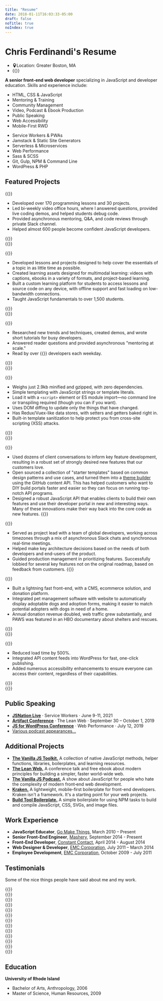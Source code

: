 ```yaml
---
title: "Resume"
date: 2018-01-11T16:03:33-05:00
draft: false
noTitle: true
noIndex: true
---
```


<h1 class="margin-bottom-small">Chris Ferdinandi's Resume</h1>

<ul class="list-inline list-inline-responsive">
	<li><svg xmlns="http://www.w3.org/2000/svg" height="1em" width="1em" style="margin-bottom:-0.125em" viewBox="0 0 32 32" aria-hidden="true"><path fill="currentColor" d="M16 0c-5.523 0-10 4.477-10 10 0 10 10 22 10 22s10-12 10-22c0-5.523-4.477-10-10-10zM16 16c-3.314 0-6-2.686-6-6s2.686-6 6-6 6 2.686 6 6-2.686 6-6 6z"></path></svg><span class="screen-reader">Location:</span> Greater Boston, MA</li>
	<li>{{<email no-underline="true" icon="true">}}</li>
</ul>

<p class="margin-bottom-small"><strong>A senior front-end web developer</strong> specializing in JavaScript and developer education. Skills and experience include:</p>

<div class="row margin-bottom">
	<div class="grid-half">
		<ul class="no-margin-bottom">
			<li>HTML, CSS & JavaScript</li>
			<li>Mentoring & Training</li>
			<li>Community Management</li>
			<li>Video, Podcast & Ebook Production</li>
			<li>Public Speaking</li>
			<li>Web Accessibility</li>
			<li>Mobile-First RWD</li>
		</ul>
	</div>
	<div class="grid-half">
		<ul class="no-margin-bottom">
			<li>Service Workers & PWAs</li>
			<li>Jamstack & Static Site Generators</li>
			<li>Serverless & Microservices</li>
			<li>Web Performance</li>
			<li>Sass & SCSS</li>
			<li>Git, Gulp, NPM & Command Line</li>
			<li>WordPress & PHP</li>
		</ul>
	</div>
</div>


## Featured Projects

{{<project title="Vanilla JS Academy" url="https://vanillajsacademy.com" summary="A 10-week long, project-based online JavaScript workshop for beginners.">}}
- Developed over 170 programming lessons and 30 projects.
- Led bi-weekly video office hours, where I answered questions, provided live coding demos, and helped students debug code.
- Provided asynchronous mentoring, Q&A, and code reviews through private Slack channel.
- Helped almost 600 people become confident JavaScript developers.

<div class="padding-top-small padding-bottom">{{<testimonial for="lauraKalbag" photo="true">}}</div>
{{</project>}}

{{<project title="JavaScript Pocket Guides" url="https://vanillajsguides.com" summary="Short, focused ebooks and video courses made for beginners.">}}
- Developed lessons and projects designed to help cover the essentials of a topic in as little time as possible.
- Created learning assets designed for multimodal learning: videos with captions, ebooks in a variety of formats, and project-based learning.
- Built a custom learning platform for students to access lessons and source code on any device, with offline support and fast loading on low-bandwidth connections.
- Taught JavaScript fundamentals to over 1,500 students.

<div class="padding-top-small padding-bottom">{{<testimonial for="dinoKoutrouzas" photo="true">}}</div>
{{</project>}}

{{<project title="Daily Developer Tips" url="https://gomakethings.com" summary="A daily web developer newsletter with code snippets, tools, and modern web development techniques.">}}
- Researched new trends and techniques, created demos, and wrote short tutorials for busy developers.
- Answered reader questions and provided asynchronous "mentoring at scale."
- Read by over {{<cta for="mc-subscriber-count">}} developers each weekday.

<div class="padding-top-small padding-bottom">{{<testimonial for="calebStauffer" photo="true">}}</div>
{{</project>}}

{{<project title="Reef" url="https://reefjs.com" summary="A lightweight library for creating reactive, state-based UI. Reef is a simpler alternative to React, Vue, and other large frameworks.">}}
- Weighs just 2.9kb minified and gzipped, with zero dependencies.
- Simple templating with JavaScript strings or template literals.
- Load it with a `<script>` element or ES module import&mdash;no command line or transpiling required (though you can if you want).
- Uses DOM diffing to update only the things that have changed.
- Has Redux/Vuex-like data stores, with setters and getters baked right in.
- Built-in template sanitization to help protect you from cross-site scripting (XSS) attacks.

<div class="padding-top-small padding-bottom">{{<testimonial for="davidWalsh" photo="true">}}</div>
{{</project>}}

{{<project title="Blackbeard" url="https://stagingcs1.mashery.com" summary="A JavaScript templating library that provides TIBCO Mashery's API management software clients with more flexibility and control over their online developer documentation.">}}
- Used dozens of client conversations to inform key feature development, resulting in a robust set of strongly desired new features that our customers love.
- Open sourced a collection of "starter templates" based on common design patterns and use cases, and turned them into a [theme builder](https://developer.mashery.com/docs/read/customizing_your_portal/Theme_Builder) using the GitHub content API. This has helped customers who want to DIY build portals faster and easier so they can focus on running top-notch API programs.
- Designed a robust JavaScript API that enables clients to build their own features and use their developer portal in new and interesting ways. Many of these innovations make their way back into the core code as new features.
{{</project>}}

{{<project title="Mashery Local" url="https://www.tibco.com/resources/datasheet/datasheet-mashery-local" summary="Led redesign of front-end and dashboard for Mashery Local, TIBCO Mashery's on-premise API management solution.">}}
- Served as project lead with a team of global developers, working across timezones through a mix of asynchronous Slack chats and synchronous real-time meetings.
- Helped make key architecture decisions based on the needs of both developers and end-users of the product.
- Guided production management in prioritizing features. Successfully lobbied for several key features not on the original roadmap, based on feedback from customers.
{{</project>}}

{{<project title="PAWS New England Website" url="https://pawsnewengland.com" summary="PAWS New England rescues abandoned and abused dogs and places them in safe and loving homes. I partnered with them to redesign their entire web strategy, with powerful results.">}}
- Built a lightning fast front-end, with a CMS, ecommerce solution, and donation platform.
- Integrated pet management software with website to automatically display adoptable dogs and adoption forms, making it easier to match potential adopters with dogs in need of a home.
- Annual donation revenue doubled, web traffic grew substantially, and PAWS was featured in an HBO documentary about shelters and rescues.

<div class="padding-top-small padding-bottom">{{<testimonial for="paws" photo="true">}}</div>
{{</project>}}

{{<project title="Harvard Business School: Digital Initiative" summary="Harvard Business School's Digital Initiative is focused on studying & shaping the digital transformation of the economy. They needed an easy way to keep students connected to the curriculum and share emerging trends." margin="true">}}
- Reduced load time by 500%.
- Integrated API content feeds into WordPress for fast, one-click publishing.
- Added numerous accessibility enhancements to ensure everyone can access their content, regardless of their capabilities.

<div class="padding-top-small padding-bottom">{{<testimonial for="hbs" photo="true">}}</div>
{{</project>}}



## Public Speaking

- **[JSNation Live](https://live.jsnation.com/)** &middot; Service Workers &middot; June 9-11, 2021
- **[Artifact Conference](https://artifactconf.com/)** &middot; The Lean Web &middot; September 30 – October 1, 2019
- **[JS for WordPress Conference](https://javascriptforwp.com/conference/)** &middot; Web Performance &middot; July 12, 2019
- [Various podcast appearances...](https://gomakethings.com/talks/#podcast-appearances)



## Additional Projects

- **[The Vanilla JS Toolkit.](https://vanillajstoolkit.com/)** A collection of native JavaScript methods, helper functions, libraries, boilerplates, and learning resources.
- **[The Lean Web.](https://leanweb.dev/)** A conference talk and free ebook about modern principles for building a simpler, faster world-wide web.
- **[The Vanilla JS Podcast.](https://vanillajspodcast.com/)** A show about JavaScript for people who hate the complexity of modern front‑end web development.
- **[Kraken.](https://cferdinandi.github.io/kraken/)** A lightweight, mobile-first boilerplate for front-end developers. Kraken isn't a framework. It's a starting point for your web projects.
- **[Build Tool Boilerplate.](https://github.com/cferdinandi/build-tool-boilerplate)** A simple boilerplate for using NPM tasks to build and compile JavaScript, CSS, SVGs, and image files.



## Work Experience

- **JavaScript Educator**, [Go Make Things](https://gomakethings.com/), March 2010 – Present
- **Senior Front-End Engineer**, [Mashery](http://www.mashery.com/), September 2014 - Present
- **Front-End Developer**, [Constant Contact](http://www.constantcontact.com/), April 2014 - August 2014
- **Web Designer & Developer**, [EMC Corporation](http://www.emc.com/), July 2011 – March 2014
- **Employee Development**, [EMC Corporation](http://www.emc.com/), October 2009 - July 2011



## Testimonials

Some of the nice things people have said about me and my work.

<div class="padding-top">{{<testimonial for="wesBos" photo="true">}}</div>
<div class="padding-top">{{<testimonial for="patriciaParker" photo="true">}}</div>
<div class="padding-top">{{<testimonial for="benRudolph" photo="true">}}</div>
<div class="padding-top">{{<testimonial for="charlieOwen" photo="true">}}</div>
<div class="padding-top">{{<testimonial for="chrisBaughman" photo="true">}}</div>
<div class="padding-top">{{<testimonial for="danielDeverell" photo="true">}}</div>
<div class="padding-top">{{<testimonial for="kb" photo="true">}}</div>
<div class="padding-top">{{<testimonial for="daveDesandro" photo="true">}}</div>
<div class="padding-top">{{<testimonial for="izziKoning" photo="true">}}</div>
<div class="padding-top">{{<testimonial for="joePrevite" photo="true">}}</div>
<div class="padding-top">{{<testimonial for="leticiaOneill" photo="true">}}</div>
<div class="padding-top">{{<testimonial for="steveBogucki" photo="true">}}</div>
<div class="padding-top margin-bottom">{{<testimonial for="walterJenkins" photo="true">}}</div>




## Education

<p class="margin-bottom-small"><strong>University of Rhode Island</strong></p>

- Bachelor of Arts, Anthropology, 2006
- Master of Science, Human Resources, 2009